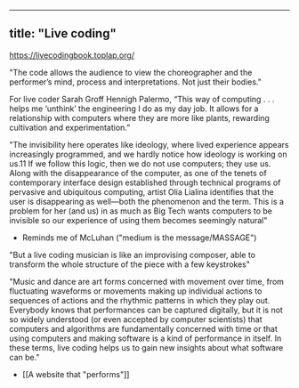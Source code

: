 
---
title: "Live coding"
---

https://livecodingbook.toplap.org/

"The code allows the audience to view the choreographer and the performer’s mind, process and interpretations. Not just their bodies."

For live coder Sarah Groff Hennigh Palermo, “This way of computing . . . helps me ‘unthink’ the engineering I do as my day job. It allows for a relationship with computers where they are more like plants, rewarding cultivation and experimentation.”

"The invisibility here operates like ideology, where lived experience appears increasingly programmed, and we hardly notice how ideology is working on us.11 If we follow this logic, then we do not use computers; they use us. Along with the disappearance of the computer, as one of the tenets of contemporary interface design established through technical programs of pervasive and ubiquitous computing, artist Olia Lialina identifies that the user is disappearing as well—both the phenomenon and the term. This is a problem for her (and us) in as much as Big Tech wants computers to be invisible so our experience of using them becomes seemingly natural"
- Reminds me of McLuhan ("medium is the message/MASSAGE")

"But a live coding musician is like an improvising composer, able to transform the whole structure of the piece with a few keystrokes"

"Music and dance are art forms concerned with movement over time, from fluctuating waveforms or movements making up individual actions to sequences of actions and the rhythmic patterns in which they play out. Everybody knows that performances can be captured digitally, but it is not so widely understood (or even accepted by computer scientists) that computers and algorithms are fundamentally concerned with time or that using computers and making software is a kind of performance in itself. In these terms, live coding helps us to gain new insights about what software can be."
- [[A website that "performs"]]
